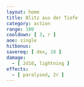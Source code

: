 ```yaml
---
layout: home
title: Blitz aus der Tiefe
category: action
range: 100
cooldown: [ 3, r ]
aoe: single
hitbonus: 
savereq: [ dex, 18 ]
damage:
  - [ 2d10, lightning ]
effects:
  - [ paralysed, 2r ]
---
```

